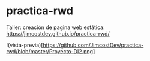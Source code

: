 # practica-rwd
Taller: creación de pagina web estática: https://jimcostdev.github.io/practica-rwd/


!(vista-previa)[https://github.com/JimcostDev/practica-rwd/blob/master/Proyecto-DI2.png]
